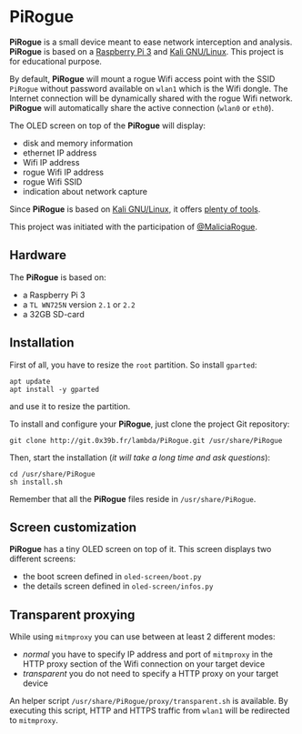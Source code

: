 # PiRogue
**PiRogue** is a small device meant to ease network interception and analysis. **PiRogue** is based on a [Raspberry Pi 3](https://www.raspberrypi.org/) and [Kali GNU/Linux](https://www.kali.org/). This project is for educational purpose. 

By default, **PiRogue** will mount a rogue Wifi access point with the SSID `PiRogue` without password available on `wlan1` which is the Wifi dongle. The Internet connection will be dynamically shared with the rogue Wifi network. **PiRogue** will automatically share the active connection (`wlan0` or `eth0`). 

The OLED screen on top of the **PiRogue** will display: 
*  disk and memory information
*  ethernet IP address
*  Wifi IP address
*  rogue Wifi IP address
*  rogue Wifi SSID
*  indication about network capture

Since **PiRogue** is based on [Kali GNU/Linux](https://www.kali.org/), it offers [plenty of tools](https://tools.kali.org/).

This project was initiated with the participation of [@MaliciaRogue](https://twitter.com/MaliciaRogue).

## Hardware
The **PiRogue** is based on:
*  a Raspberry Pi 3
*  a `TL WN725N` version `2.1` or `2.2` 
*  a 32GB SD-card

## Installation
First of all, you have to resize the `root` partition. So install `gparted`:
```
apt update
apt install -y gparted
```
and use it to resize the partition.

To install and configure your **PiRogue**, just clone the project Git repository:
```
git clone http://git.0x39b.fr/lambda/PiRogue.git /usr/share/PiRogue
```
Then, start the installation (_it will take a long time and ask questions_):
```
cd /usr/share/PiRogue
sh install.sh
```

Remember that all the **PiRogue** files reside in `/usr/share/PiRogue`.

## Screen customization
**PiRogue** has a tiny OLED screen on top of it. This screen displays two different screens:
*  the boot screen defined in `oled-screen/boot.py`
*  the details screen defined in `oled-screen/infos.py`

## Transparent proxying
While using `mitmproxy` you can use between at least 2 different modes:
* _normal_ you have to specify IP address and port of `mitmproxy` in the HTTP proxy section of the Wifi connection on your target device
* _transparent_ you do not need to specify a HTTP proxy on your target device

An helper script `/usr/share/PiRogue/proxy/transparent.sh` is available. By executing this script, HTTP and HTTPS traffic from `wlan1` will be redirected to `mitmproxy`.
